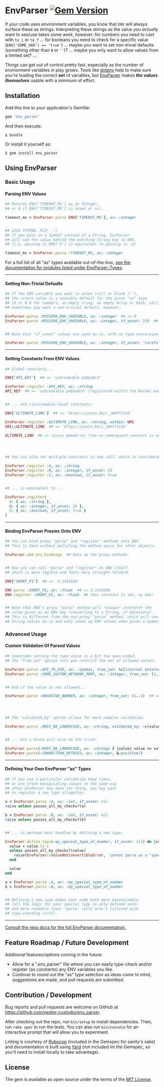 # EnvParser  [![Gem Version](https://badge.fury.io/rb/env_parser.svg)](https://badge.fury.io/rb/env_parser)

If your code uses environment variables, you know that `ENV` will always surface these as strings. Interpreting these strings as the value you *actually* want to see/use takes some work, however: for numbers you need to cast with `to_i` or `to_f` ... for booleans you need to check for a specific value (`ENV['SOME_VAR'] == 'true'`) ... maybe you want to set non-trivial defaults (something other than `0` or `''`)? ... maybe you only want to allow values from a limited set? ...

Things can get out of control pretty fast, especially as the number of environment variables in play grows. Tools like [dotenv](https://github.com/bkeepers/dotenv) help to make sure you're loading the correct **set** of variables, but [EnvParser](https://github.com/nestor-custodio/env_parser) makes ***the values themselves*** usable with a minimum of effort.


## Installation

Add this line to your application's Gemfile:

```ruby
gem 'env_parser'
```

And then execute:

    $ bundle

Or install it yourself as:

    $ gem install env_parser


## Using EnvParser

### Basic Usage

#### Parsing ENV Values

```ruby
## Returns ENV['TIMEOUT_MS'] as an Integer,
## or 0 if ENV['TIMEOUT_MS'] is unset or nil.

timeout_ms = EnvParser.parse ENV['TIMEOUT_MS'], as: :integer


## LESS TYPING, PLZ!  :(
## If you pass in a Symbol instead of a String, EnvParser
## will use the value behind the matching String key in ENV.
## (i.e. passing in ENV['X'] is equivalent to passing in :X)

timeout_ms = EnvParser.parse :TIMEOUT_MS, as: :integer
```

For a full list of all "as" types available out-of-the-box, [see the documentation for modules listed under EnvParser::Types](http://nestor-custodio.github.io/env_parser/EnvParser/Types.html).

---

#### Setting Non-Trivial Defaults

```ruby
## If the ENV variable you want is unset (nil) or blank (''),
## the return value is a sensible default for the given "as" type
## (0 or 0.0 for numbers, an empty tring, an empty Array or Hash, etc).
## Sometimes you want a non-trivial default, however.

EnvParser.parse :MISSING_ENV_VARIABLE, as: :integer  ## => 0
EnvParser.parse :MISSING_ENV_VARIABLE, as: :integer, if_unset: 250  ## => 250


## Note that "if_unset" values are used as-is, with no type conversion.

EnvParser.parse :MISSING_ENV_VARIABLE, as: :integer, if_unset: 'Careful!'  ## => 'Careful!'
```

---

#### Setting Constants From ENV Values

```ruby
## Global constants...

ENV['API_KEY']  ## => 'unbreakable p4$$w0rd'

EnvParser.register :API_KEY, as: :string
API_KEY  ## => 'unbreakable p4$$w0rd' (registered within the Kernel module, so it's available everywhere)


## ... and class/module-level constants!

ENV['ULTIMATE_LINK']  ## => 'https://youtu.be/L_jWHffIx5E'

EnvParser.register :ULTIMATE_LINK, as: :string, within: URI
URI::ULTIMATE_LINK  ## => 'https://youtu.be/L_jWHffIx5E'

ULTIMATE_LINK  ## => raises NameError (the un-namespaced constant is only in scope within the URI module)




## You can also set multiple constants in one call, which is considerably cleaner to read:

EnvParser.register :A, as: :string
EnvParser.register :B, as: :integer, if_unset: 25
EnvParser.register :C, as: :boolean, if_unset: true


## ... is equivalent to ...

EnvParser.register(
  A: { as: :string },
  B: { as: :integer, if_unset: 25 },
  C: { as: :boolean, if_unset: true }
)
```

---

#### Binding EnvParser Proxies Onto ENV

```ruby
## You can bind proxy "parse" and "register" methods onto ENV.
## This is done without polluting the method space for other objects.

EnvParser.add_env_bindings  ## Sets up the proxy methods.


## Now you can call "parse" and "register" on ENV itself,
## which is more legible and feels more straight-forward.

ENV['SHORT_PI']  ## => '3.1415926'

ENV.parse :SHORT_PI, as: :float  ## => 3.1415926
ENV.register :SHORT_PI, as: :float  ## Your constant is set, my man!


## Note that ENV's proxy "parse" method will *always* interpret the
## value given as an ENV key (converting to a String, if necessary).
## This is different from the non-proxy "parse" method, which will use
## String values as-is and only looks up ENV values when given a Symbol.
```


### Advanced Usage

#### Custom Validation Of Parsed Values

```ruby
## Sometimes setting the type alone is a bit too open-ended.
## The "from_set" option lets you restrict the set of allowed values.

EnvParser.parse :API_TO_USE, as: :symbol, from_set: %i[internal external]
EnvParser.parse :SOME_CUSTOM_NETWORK_PORT, as: :integer, from_set: (1..65535), if_unset: 80


## And if the value is not allowed...

EnvParser.parse :NEGATIVE_NUMBER, as: :integer, from_set: (1..5)  ## => raises EnvParser::ValueNotAllowedError




## The "validated_by" option allows for more complex validation.

EnvParser.parse :MUST_BE_LOWERCASE, as: :string, validated_by: ->(value) { value == value.downcase }


## ... but a block will also do the trick!

EnvParser.parse(:MUST_BE_LOWERCASE, as: :string) { |value| value == value.downcase }
EnvParser.parse(:CONNECTION_RETRIES, as: :integer, &:positive?)
```

---

#### Defining Your Own EnvParser "as" Types

```ruby
## If you use a particular validation many times,
## or are often manipulating values in the same way
## after EnvParser has done its thing, you may want
## to register a new type altogether.

a = EnvParser.parse :A, as: :int, if_unset: nil
raise unless passes_all_my_checks?(a)

b = EnvParser.parse :B, as: :int, if_unset: nil
raise unless passes_all_my_checks?(b)


## ... is perhaps best handled by defining a new type:

EnvParser.define_type(:my_special_type_of_number, if_unset: nil) do |value|
  value = value.to_i
  unless passes_all_my_checks?(value)
    raise(EnvParser::ValueNotConvertibleError, 'cannot parse as a "special type number"')
  end

  value
end

a = EnvParser.parse :A, as: :my_special_type_of_number
b = EnvParser.parse :B, as: :my_special_type_of_number


## Defining a new type makes your code both more maintainable
## (all the logic for your special type is only defined once)
## and more readable (your "parse" calls aren't littered with
## type-checking cruft).
```

---

[Consult the repo docs for the full EnvParser documentation.](http://nestor-custodio.github.io/env_parser/EnvParser.html)


## Feature Roadmap / Future Development

Additional features/options coming in the future:

- Allow for a ".env_parser" file where you can easily type-check and/or register (as constants) any ENV variables you like.
- Continue to round out the "as" type selection as ideas come to mind, suggestions are made, and pull requests are submitted.


## Contribution / Development

Bug reports and pull requests are welcome on GitHub at https://github.com/nestor-custodio/env_parser.

After checking out the repo, run `bin/setup` to install dependencies. Then, run `rake spec` to run the tests. You can also run `bin/console` for an interactive prompt that will allow you to experiment.

Linting is courtesy of [Rubocop](https://github.com/bbatsov/rubocop) (included in the Gemspec for sanity's sake) and documentation is built using [Yard](https://yardoc.org/) (*not* included int the Gemspec, so you'll need to install locally to take advantage).


## License

The gem is available as open source under the terms of the [MIT License](https://opensource.org/licenses/MIT).
